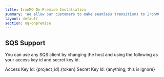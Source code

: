 ```yaml
---
title: IronMQ On-Premise Installation
summary: "We allow our customers to make seamless transitions to IronMQ by allowing them to utilitze the power of IronMQ without having to write a line of extra code"
layout: default
section: mq-onpremise
---
```


## SQS Support
You can use any SQS client by changing the host and using the following as your access key id and secret key id:

Access Key Id: {project_id}:{token} Secret Key Id: {anything, this is ignore}